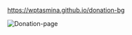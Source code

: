  https://wptasmina.github.io/donation-bg

 
 ![Donation-page](https://github.com/user-attachments/assets/8b62111a-0320-47f7-817b-4485ade9a389)
